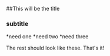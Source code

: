 ##This will be the title
### subtitle
*need one
*need two
*need three

The rest should look like these. That's it! 
